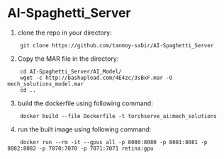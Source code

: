 # AI-Spaghetti_Server

1. clone the repo in your directory:
```
    git clone https://github.com/tanmoy-sabir/AI-Spaghetti_Server
```

2. Copy the MAR file in the directory:
```
    cd AI-Spaghetti_Server/AI_Model/
    wget -c http://bashupload.com/4E4zc/3sBxF.mar -O mech_solutions_model.mar
    cd ..
```

3. build the dockerfile using following command:
```
    docker build --file Dockerfile -t torchserve_ai:mech_solutions
```


4. run the built image using following command:
```
    docker run --rm -it --gpus all -p 8080:8080 -p 8081:8081 -p 8082:8082 -p 7070:7070 -p 7071:7071 retina:gpu
```
